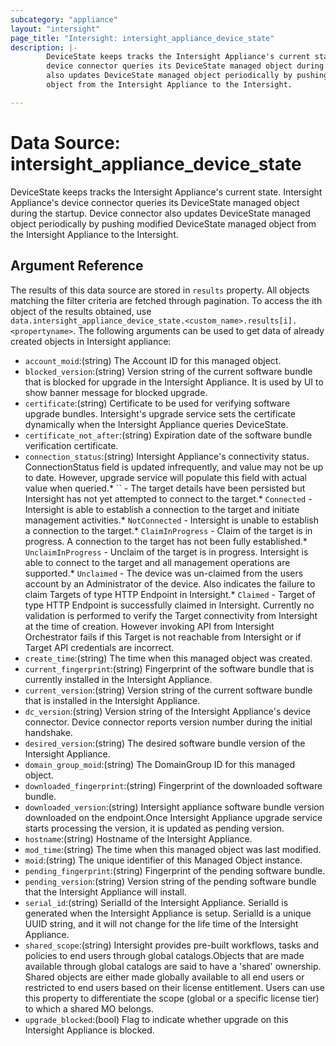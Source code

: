 ```yaml
---
subcategory: "appliance"
layout: "intersight"
page_title: "Intersight: intersight_appliance_device_state"
description: |-
        DeviceState keeps tracks the Intersight Appliance's current state. Intersight Appliance's
        device connector queries its DeviceState managed object during the startup. Device connector
        also updates DeviceState managed object periodically by pushing modified DeviceState managed
        object from the Intersight Appliance to the Intersight.

---
```


# Data Source: intersight_appliance_device_state
DeviceState keeps tracks the Intersight Appliance's current state. Intersight Appliance's
device connector queries its DeviceState managed object during the startup. Device connector
also updates DeviceState managed object periodically by pushing modified DeviceState managed
object from the Intersight Appliance to the Intersight.
## Argument Reference
The results of this data source are stored in `results` property.
All objects matching the filter criteria are fetched through pagination.
To access the ith object of the results obtained, use `data.intersight_appliance_device_state.<custom_name>.results[i].<propertyname>`.
The following arguments can be used to get data of already created objects in Intersight appliance:
* `account_moid`:(string) The Account ID for this managed object. 
* `blocked_version`:(string) Version string of the current software bundle that is blocked for upgrade in the Intersight Appliance. It is used by UI to show banner message for blocked upgrade. 
* `certificate`:(string) Certificate to be used for verifying software upgrade bundles. Intersight's upgrade service sets the certificate dynamically when the Intersight Appliance queries DeviceState. 
* `certificate_not_after`:(string) Expiration date of the software bundle verification certificate. 
* `connection_status`:(string) Intersight Appliance's connectivity status. ConnectionStatus field is updated infrequently, and value may not be up to date. However, upgrade service will populate this field with actual value when queried.* `` - The target details have been persisted but Intersight has not yet attempted to connect to the target.* `Connected` - Intersight is able to establish a connection to the target and initiate management activities.* `NotConnected` - Intersight is unable to establish a connection to the target.* `ClaimInProgress` - Claim of the target is in progress. A connection to the target has not been fully established.* `UnclaimInProgress` - Unclaim of the target is in progress. Intersight is able to connect to the target and all management operations are supported.* `Unclaimed` - The device was un-claimed from the users account by an Administrator of the device. Also indicates the failure to claim Targets of type HTTP Endpoint in Intersight.* `Claimed` - Target of type HTTP Endpoint is successfully claimed in Intersight. Currently no validation is performed to verify the Target connectivity from Intersight at the time of creation. However invoking API from Intersight Orchestrator fails if this Target is not reachable from Intersight or if Target API credentials are incorrect. 
* `create_time`:(string) The time when this managed object was created. 
* `current_fingerprint`:(string) Fingerprint of the software bundle that is currently installed in the Intersight Appliance. 
* `current_version`:(string) Version string of the current software bundle that is installed in the Intersight Appliance. 
* `dc_version`:(string) Version string of the Intersight Appliance's device connector. Device connector reports version number during the initial handshake. 
* `desired_version`:(string) The desired software bundle version of the Intersight Appliance. 
* `domain_group_moid`:(string) The DomainGroup ID for this managed object. 
* `downloaded_fingerprint`:(string) Fingerprint of the downloaded software bundle. 
* `downloaded_version`:(string) Intersight appliance software bundle version downloaded on the endpoint.Once Intersight Appliance upgrade service starts processing the version, it is updated as pending version. 
* `hostname`:(string) Hostname of the Intersight Appliance. 
* `mod_time`:(string) The time when this managed object was last modified. 
* `moid`:(string) The unique identifier of this Managed Object instance. 
* `pending_fingerprint`:(string) Fingerprint of the pending software bundle. 
* `pending_version`:(string) Version string of the pending software bundle that the Intersight Appliance will install. 
* `serial_id`:(string) SerialId of the Intersight Appliance. SerialId is generated when the Intersight Appliance is setup. SerialId is a unique UUID string, and it will not change for the life time of the Intersight Appliance. 
* `shared_scope`:(string) Intersight provides pre-built workflows, tasks and policies to end users through global catalogs.Objects that are made available through global catalogs are said to have a 'shared' ownership. Shared objects are either made globally available to all end users or restricted to end users based on their license entitlement. Users can use this property to differentiate the scope (global or a specific license tier) to which a shared MO belongs. 
* `upgrade_blocked`:(bool) Flag to indicate whether upgrade on this Intersight Appliance is blocked. 
 
